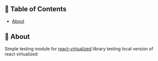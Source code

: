 ## 📝 Table of Contents

- [About](#about)

## 🧐 About <a name = "about"></a>

Simple testing module for [react-virtualized](https://github.com/bvaughn/react-virtualized) library
testing local version of react virtualized
